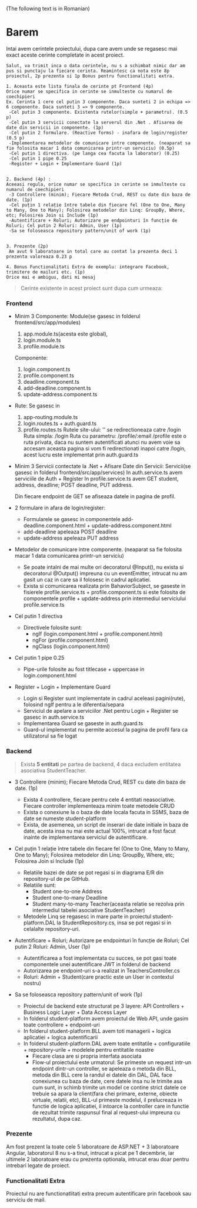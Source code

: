 (The following text is in Romanian)

# Barem

Intai avem cerintele proiectului, dupa care avem unde se regasesc mai exact aceste cerinte completate in acest proiect.

```
Salut, va trimit inca o data cerintele, nu s a schimbat nimic dar am pus si punctaju la fiecare cerinta. Reamintesc ca nota este 8p proiectul, 2p prezenta si 1p Bonus pentru functionalitati extra.

1. Aceasta este lista finala de cerinte pt Frontend (4p)
Orice numar se specifica in cerinte se inmulteste cu numarul de coechipieri
Ex. Cerinta 1 cere cel putin 3 componente. Daca sunteti 2 in echipa => 6 componente. Daca sunteti 3 => 9 componente.
 -Cel putin 3 componente. Existenta rutelor(simple + parametru). (0.5 p)
 -Cel putin 3 servicii conectate la serverul din .Net . Afisarea de date din servicii in componente. (1p)
 -Cel putin 2 formulare. (Reactive forms) - inafara de login/register (0.5 p)
 -Implementarea metodelor de comunicare intre componente. (neaparat sa fie folosita macar 1 data comunicarea printr-un serviciu) (0.5p)
 -Cel putin 1 directiva. (pe langa cea facuta la laborator) (0.25)
 -Cel putin 1 pipe 0.25
 -Register + Login + Implementare Guard (1p)


2. Backend (4p) :
Aceeasi regula, orice numar se specifica in cerinte se inmulteste cu numarul de coechipieri 
 -3 Controllere (minim); Fiecare Metoda Crud, REST cu date din baza de date. (1p)
 -Cel puțin 1 relație între tabele din fiecare fel (One to One, Many to Many, One to Many); Folosirea metodelor din Linq: GroupBy, Where, etc; Folosirea Join si Include (1p)
 -Autentificare + Roluri; Autorizare pe endpointuri în funcție de Roluri; Cel putin 2 Roluri: Admin, User (1p)
 -Sa se foloseasca repository pattern/unit of work (1p)
 
 
3. Prezente (2p) 
 Am avut 9 laboratoare in total care au contat la prezenta deci 1 prezenta valoreaza 0.23 p
 
4. Bonus Functionalitati Extra de exemplu: integrare Facebook, trimitere de mailuri etc. (1p)
Orice mai e ambiguu, dati mi mesaj 
```

> Cerinte existente in acest proiect sunt dupa cum urmeaza:

### Frontend
* Minim 3 Componente:
    Module(se gasesc in folderul frontend/src/app/modules)
    1. app.module.ts(acesta este global), 
    2. login.module.ts
    3. profile.module.ts

    Componente:
    1. login.component.ts
    1. profile.component.ts
    1. deadline.component.ts
    1. add-deadline.component.ts
    1. update-address.component.ts

* Rute:
    Se gasesc in 
    1. app-routing.module.ts
    1. login.routes.ts + auth.guard.ts
    1. profile.routes.ts
    Rutele site-ului:
    '' se redirectioneaza catre /login
    Ruta simpla: /login
    Ruta cu parametru: /profile/:email
    /profile este o ruta privata, daca nu suntem autentificati atunci nu avem voie sa accesam aceasta pagina si vom fi redirectionati inapoi catre /login, acest lucru este implementat prin auth.guard.ts

* Minim 3 Servicii contectate la .Net + Afisare Date din Servicii:
    Servicii(se gasesc in folderul frontend/src/app/services)
    In auth.service.ts avem serviciile de Auth + Register
    In profile.service.ts avem GET student, address, deadline; POST deadline, PUT address.

    Din fiecare endpoint de GET se afiseaza datele in pagina de profil.

* 2 formulare in afara de login/register:
    * Formularele se gasesc in componentele add-deadline.component.html + update-address.component.html
    * add-deadline apeleaza POST deadline
    * update-address apeleaza PUT address

* Metodelor de comunicare intre componente. (neaparat sa fie folosita macar 1 data comunicarea printr-un serviciu)
    * Se poate intalni de mai multe ori decoratorul @Input(), nu exista si decoratorul @Output() impreuna cu un eventEmitter, intrucat nu am gasit un caz in care sa il folosesc in cadrul aplicatiei.
    * Exista si comunicarea realizata prin BahaviorSubject, se gaseste in fisierele profile.service.ts + profile.component.ts si este folosita de componentele profile + update-address prin intermediul serviciului profile.service.ts

* Cel putin 1 directiva
    * Directivele folosite sunt: 
        * ngIf  (login.component.html + profile.component.html)
        * ngFor  (profile.component.html)
        * ngClass  (login.component.html)

* Cel putin 1 pipe 0.25
    * Pipe-urile folosite au fost titlecase + uppercase in login.component.html
* Register + Login + Implementare Guard
    * Login si Register sunt implementate in cadrul aceleasi pagini(rute), folosind ngIf pentru a le diferentia/separa
    * Serviciul de apelare a serviciilor .Net pentru Login + Register se gasesc in auth.service.ts
    * Implementarea Guard se gaseste in auth.guard.ts
    * Guard-ul implementat nu permite accesul la pagina de profil fara ca utilizatorul sa fie logat




### Backend
> Exista **5 entitati** pe partea de backend, 4 daca excludem entitatea asociativa StudentTeacher.
* 3 Controllere (minim); Fiecare Metoda Crud, REST cu date din baza de date. (1p)
    * Exista 4 controllere, fiecare pentru cele 4 entitati neasociative. Fiecare controller implementeaza minim toate metodele CRUD
    * Exista o conexiune la o baza de date locala facuta in SSMS, baza de date se numeste student-platform
    * Exista, de asemenea, un script de inserari de date initiale in baza de date, acesta insa nu mai este actual 100%, intrucat a fost facut inainte de implementarea serviciul de autentificare.

* Cel puțin 1 relație între tabele din fiecare fel (One to One, Many to Many, One to Many); Folosirea metodelor din Linq: GroupBy, Where, etc; Folosirea Join si Include (1p)
    * Relatiile bazei de date se pot regasi si in diagrama E/R din repository-ul de pe GitHub.
    * Relatiile sunt:
        * Student one-to-one Address
        * Student one-to-many Deadline
        * Student many-to-many Teacher(aceasta relatie se rezolva prin intermediul tabelei asociative StudentTeacher)
    * Metodele Linq se regasesc in mare parte in proiectul student-platform.DAL la StudentRepository.cs, insa se pot regasi si in celalalte repository-uri.

* Autentificare + Roluri; Autorizare pe endpointuri în funcție de Roluri; Cel putin 2 Roluri: Admin, User (1p)
    * Autentificarea a fost implementata cu succes, se pot gasi toate componentele unei autentificare JWT in folderul de backend
    * Autorizarea pe endpoint-uri s-a realizat in TeachersController.cs
    * Roluri: Admin + Student(care practic este un User in contextul nostru)
* Sa se foloseasca repository pattern/unit of work (1p)
    * Proiectul de backend este structurat pe 3 layere: API Controllers + Business Logic Layer + Data Access Layer
    * In folderul student-platform avem proiectul de Web API, unde gasim toate controllere + endpoint-uri
    * In folderul student-platform.BLL avem toti managerii + logica aplicatiei + logica autentificarii
    * In folderul student-platform.DAL avem toate entitatile + configuratiile + repository-urile + modelele pentru entitatile noastre
        * Fiecare clasa are si propria interfata asociata
        * Flow-ul proiectului este urmatorul: Se primeste un request intr-un endpoint dintr-un controller, se apeleaza o metoda din BLL, metoda din BLL cere la randul ei datele din DAL, DAL face conexiunea cu baza de date, cere datele insa nu le trimite asa cum sunt, in schimb trimite un model ce contine strict datele ce trebuie sa apara la client(fara chei primare, externe, obiecte virtuale, relatii, etc), BLL-ul primeste modelul, il prelucreaza in functie de logica aplicatiei, il intoarce la controller care in functie de rezultat trimite raspunsul final al request-ului impreuna cu rezultatul, dupa caz.

### Prezente
Am fost prezent la toate cele 5 laboratoare de ASP.NET + 3 laboratoare Angular, laboratorul 8 nu s-a tinut, intrucat a picat pe 1 decembrie, iar ultimele 2 laboratoare erau cu prezenta optionala, intrucat erau doar pentru intrebari legate de proiect.

### Functionalitati Extra
Proiectul nu are functionatlitati extra precum autentificare prin facebook sau serviciu de mail.
